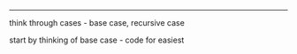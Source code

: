 
---

think through cases - base case, recursive case

start by thinking of base case - code for easiest 